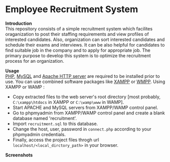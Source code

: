 Employee Recruitment System
===========================

**Introduction**<br/>
This repository consists of a simple recruitment system which facilites oraganization to post their staffing requirements and view profiles of interested candidates. Also, organization can sort interested candidates and schedule their exams and interviews. It can be also helpful for candidates to find suitable job in the company and to apply for appropriate job. The primary purpose to develop this system is to optimize the recruitment process for an organization.


**Usage**<br/>
<a href="http://php.net/downloads.php">PHP</a>, <a href="http://dev.mysql.com/downloads/mysql/">MySQL</a> and <a href="http://httpd.apache.org/download.cgi">Apache HTTP server</a> are required to be installed prior to use.
You can use combined software packages like <a href="https://www.apachefriends.org/index.html">XAMPP</a> or <a href="http://www.wampserver.com/en/">WMPP</a>.
Using XAMPP or WAMP :
- Copy extracted files to the web server's root directory [most probably, `C:\xampp\htdocs` in XAMPP or `C:\wamp\www` in WAMP].
- Start APACHE and MySQL servers from XAMPP/WAMP control panel.
- Go to phpmyadmin from XAMPP/WAMP control panel and create a blank database named 'recruitment'.
- Import `recruitment.sql` to this database.
- Change the host, user, password in `connect.php` according to your phpmyadmin credentials.
- Finally, access the project files throgh url `localhost/<local_dirctory_path>` in your browser.

**Screenshots**<br/>


